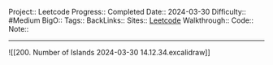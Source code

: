 Project:: Leetcode
Progress:: Completed
Date:: 2024-03-30
Difficulty:: #Medium 
BigO:: 
Tags:: 
BackLinks:: 
Sites:: [Leetcode]()
Walkthrough:: 
Code:: 
Note:: 

---
![[200. Number of Islands 2024-03-30 14.12.34.excalidraw]]